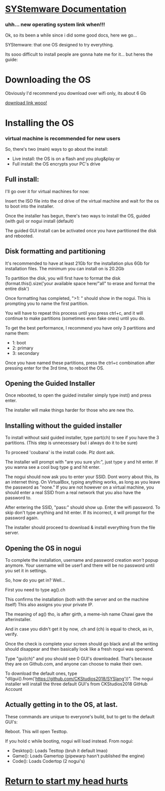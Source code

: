 # [SYStemware Documentation](https://docs.pipewarp.co.uk/SYSlang)


### uhh... new operating system link when!!!

Ok, so its been a while since i did some good docs, here we go...

SYStemware: that one OS designed to try everything.

Its sooo difficult to install people are gonna hate me for it... but heres the guide:

# Downloading the OS
Obviously I'd recommend you download over wifi only, its about 6 Gb

[download link wooo!](http://systemware.ga/download-latest/)

# Installing the OS
### virtual machine is recommended for new users

So, there's two (main) ways to go about the install:

* Live install: the OS is on a flash and you plug&play
or
* Full install: the OS encrypts your PC's drive

## Full install:

I'll go over it for virtual machines for now:

Insert the ISO file into the cd drive of the virtual machine and wait for the os to boot into the installer.

Once the installer has begun, there's two ways to install the OS, guided (with gui) or nogui install (default)

The guided GUI install can be activated once you have partitioned the disk and rebooted.

## Disk formatting and partitioning

It's  recommended to have at least 21Gb for the installation plus 6Gb for installation files. The minimum you can install on is 20.2Gb

To partition the disk, you will first have to format the disk (format.this().size('your available space here/"all" to erase and format the entire disk')

Once formatting has completed, ">1: " should show in the nogui. This is prompting you to name the first partition.

You will have to repeat this process until you press ctrl+c, and it will continue to make partitions (sometimes even fake ones) until you do.

To get the best performance, I recommend you have only 3 partitions and name them:

* 1: boot
* 2: primary
* 3: secondary

Once you have named these partitions, press the ctrl+c combination after pressing enter for the 3rd time, to reboot the OS.

## Opening the Guided Installer
Once rebooted, to open the guided installer simply type inst() and press enter.

The installer will make things harder for those who are new tho.

## Installing without the guided installer
To install without said guided installer, type part(ch) to see if you have the 3 partitions. (This step is unnecessary but i always do it to be sure)

To proceed 'coubana' is the install code. Plz dont ask.

The installer will prompt with "are you sure y/n:", just type y and hit enter. If you wanna see a cool bug type g and hit enter.

The nogui should now ask you to enter your SSID. Dont worry about this, its an internet thing. On VirtualBox, typing anything works, as long as you leave the password as "none."
If you are not however on a virtual machine, you should enter a real SSID from a real network that you also have the password to.

After entering the SSID, "pass:" should show up. Enter the wifi password. To skip don't type anything and hit enter. If its incorrect, it will prompt for the password again.

The installer should proceed to download & install everything from the file server.

## Opening the OS in nogui

To complete the installation, username and password creation _won't_ popup anymore. Your username will be user1 and there will be no password until you set it in settings.

So, how do you get in? Well...

First you need to type ag().ch

This confirms the installation (both with the server and on the machine itself)
This also assigns you your private IP.

The meaning of ag() tho, is after girth, a meme-ish name Chawi gave the afterinstaller.

And in case you didn't get it by now, .ch and (ch) is equal to check, as in, verify.

Once the check is complete your screen should go black and all the writing should disappear and then basically look like a fresh nogui was openend.

Type "gui(ch)" and you should see 0 GUI's downloaded. That's because they are on Github.com, and anyone can choose to make their own.

To download the default ones, type "dl(gui().from('https://github.com/CKStudios2018/SYSlang'))". The nogui installer will install the three default GUI's from CKStudios2018 GitHub Account

## Actually getting in to the OS, at last.
These commands are unique to everyone's build, but to get to the default GUI's:

Reboot. This will open Testtop.

If you hold c while booting, nogui will load instead.
From nogui:

* Desktop():
Loads Testtop (bruh it default lmao)
* Game():
Loads Gamertop (pipewarp hasn't published the engine)
* Code():
Loads Codertop (2 nogui's)

# [Return to start my head hurts](https://docs.pipewarp.co.uk/SYSlang)
